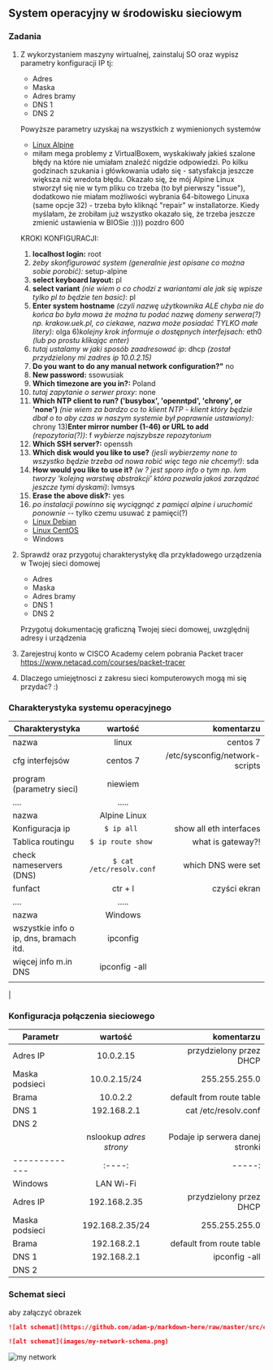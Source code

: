 ## System operacyjny w środowisku sieciowym

### Zadania


1. Z wykorzystaniem maszyny wirtualnej, zainstaluj SO oraz wypisz parametry konfiguracji IP tj:
   * Adres
   * Maska
   * Adres bramy
   * DNS 1
   * DNS 2
    
    Powyższe parametry uzyskaj na wszystkich z wymienionych systemów

   * [Linux Alpine](https://alpinelinux.org/)
    - miłam mega problemy z VirtualBoxem, wyskakiwały jakieś szalone błędy na które nie umiałam znaleźć nigdzie odpowiedzi. Po kilku godzinach szukania i główkowania udało się - satysfakcja jeszcze większa niż wredota błędu. Okazało się, że mój Alpine Linux stworzył się nie w tym pliku co trzeba (to był pierwszy "issue"), dodatkowo nie miałam możliwości wybrania 64-bitowego Linuxa (same opcje 32) - trzeba było kliknąć "repair" w installatorze. Kiedy myślałam, że zrobiłam już wszystko okazało się, że trzeba jeszcze zmienić ustawienia w BIOSie :)))) pozdro 600
    
    KROKI KONFIGURACJI:
    1) **localhost login:** root
    2) *żeby skonfigurować system (generalnie jest opisane co można sobie porobić):* setup-alpine
    3) **select keyboard layout:** pl
    4) **select variant** *(nie wiem o co chodzi z wariantami ale jak się wpisze tylko pl to będzie ten basic)*: pl
    5) **Enter system hostname** *(czyli nazwę użytkownika ALE chyba nie do końca bo była mowa że można tu podać nazwę domeny serwera(?) np. krakow.uek.pl, co ciekawe, nazwa może posiadać TYLKO małe litery):* olga
    6)*kolejny krok informuje o dostępnych interfejsach:* eth0 *(lub po prostu klikając enter)*
    7) *tutaj ustalamy w jaki sposób zaadresować ip*: dhcp *(został przydzielony mi zadres ip 10.0.2.15)*
    8) **Do you want to do any manual network configuration?"** no
    9) **New password:** ssowusiak
    10) **Which timezone are you in?:** Poland
    11) *tutaj zapytanie o serwer proxy*: none
    12) **Which NTP client to run? ('busybox', 'openntpd', 'chrony', or 'none')** *(nie wiem za bardzo co to klient NTP - klient który będzie dbał o to aby czas w naszym systemie był poprawnie ustawiony):* chrony
    13)**Enter mirror number (1-46) or URL to add** *(repozytoria(?))*: f *wybierze najszybsze repozytorium*
    14) **Which SSH server?:** openssh
    15) **Which disk would you like to use?** *(jesli wybierzemy none to wszystko będzie trzeba od nowa robić więc tego nie chcemy!)*: sda
    16) **How would you like to use it?** *(w ? jest sporo info o tym np. lvm tworzy 'kolejną warstwę abstrakcji' która pozwala jakoś zarządzać jeszcze tymi dyskami)*: lvmsys
    17) **Erase the above disk?:** yes
    18) *po instalacji powinno się wyciągnąć z pamięci alpine i uruchomić ponownie* -- tylko czemu usuwać z pamięci(?)
    
    
   * [Linux Debian](https://www.debian.org/)
   * [Linux CentOS](https://www.centos.org/)
   * Windows 

2. Sprawdź oraz przygotuj charakterystykę dla przykładowego urządzenia w Twojej sieci domowej
   * Adres
   * Maska
   * Adres bramy
   * DNS 1
   * DNS 2
  
    Przygotuj dokumentację graficzną Twojej sieci domowej, uwzględnij adresy i urządzenia

3. Zarejestruj konto w CISCO Academy celem pobrania Packet tracer
   https://www.netacad.com/courses/packet-tracer

4. Dlaczego umiejętnosci z zakresu sieci komputerowych mogą mi się przydać? :)


### Charakterystyka systemu operacyjnego

| Charakterystyka           | wartość               | komentarzu                |
| -------------             |:-------------:        | -----:                    |
| nazwa                     | linux                 | centos 7                  |
| cfg interfejsów           | centos 7 | /etc/sysconfig/network-scripts         |
| program (parametry sieci) | niewiem               |                           |
| ....                      | .....                 |                           |
| nazwa                     | Alpine Linux          |                           |
| Konfiguracja ip           | ``$ ip all ``         | show all eth interfaces   |
| Tablica routingu          | ``$ ip route show ``  | what is gateway?!         |
| check nameservers (DNS)   | ``$ cat /etc/resolv.conf ``  | which DNS were set |
| funfact                   | ctr + l               | czyści ekran              |
| ....                      | .....                 |                           |
| nazwa                     | Windows       |                           |
| wszystkie info o ip, dns, bramach itd.    | ipconfig   |    |
| więcej info m.in DNS    | ipconfig -all |         |
|    |   |  |
| 

### Konfiguracja połączenia sieciowego

| Parametr | wartość           | komentarzu |
| ------------- |:------:| -----:|
| Adres IP      | 10.0.2.15 | przydzielony przez DHCP |
| Maska podsieci| 10.0.2.15/24 | 255.255.255.0        |
| Brama         | 10.0.2.2     | default from route table |
| DNS 1         | 192.168.2.1 | cat /etc/resolv.conf |
| DNS 2         |  |  |
                | nslookup *adres strony*| Podaje ip serwera danej stronki |
| ------------- |:----:| -----:|
| Windows | LAN Wi-Fi |  |
| Adres IP      | 192.168.2.35 | przydzielony przez DHCP |
| Maska podsieci| 192.168.2.35/24 | 255.255.255.0        |
| Brama         | 192.168.2.1    | default from route table |
| DNS 1         | 192.168.2.1 | ipconfig -all |
| DNS 2         |  |  |
                

### Schemat sieci

aby załączyć obrazek 

```markdown
![alt schemat](https://github.com/adam-p/markdown-here/raw/master/src/common/images/icon48.png)![alt schemat](https://github.com/adam-p/markdown-here/raw/master/src/common/images/icon48.png)

![alt schemat](images/my-network-schema.png)
```

![my network](network.png)

